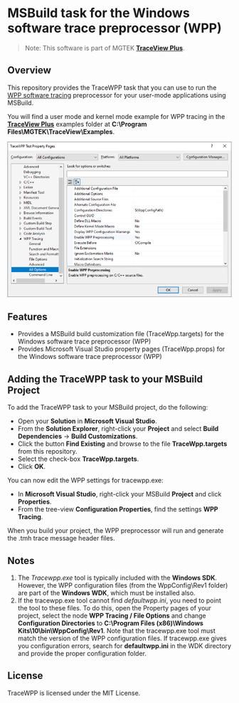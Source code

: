 # MSBuild task for the Windows software trace preprocessor (WPP)

> Note: This software is part of MGTEK **[TraceView Plus](https://www.mgtek.com/traceview)**.

## Overview

This repository provides the TraceWPP task that you can use to run the [WPP software tracing](https://docs.microsoft.com/en-us/windows-hardware/drivers/devtest/wpp-software-tracing) preprocessor for your user-mode applications using MSBuild.

You will find a user mode and kernel mode example for WPP tracing in the **[TraceView Plus](https://www.mgtek.com/traceview)** examples folder at **C:\Program Files\MGTEK\TraceView\Examples**.

![TraceWPP Properties dialog in Microsoft Visual Studio](docs/TraceWpp.png)

## Features

- Provides a MSBuild build customization file (TraceWpp.targets) for the Windows software trace preprocessor (WPP)
- Provides Microsoft Visual Studio property pages (TraceWpp.props) for the Windows software trace preprocessor (WPP)

## Adding the TraceWPP task to your MSBuild Project

To add the TraceWPP task to your MSBuild project, do the following:

- Open your **Solution** in **Microsoft Visual Studio**.
- From the **Solution Explorer**, right-click your **Project** and select **Build Dependencies** -> **Build Customizations**.
- Click the button **Find Existing** and browse to the file **TraceWpp.targets** from this repository.
- Select the check-box **TraceWpp.targets**.
- Click **OK**.

You can now edit the WPP settings for tracewpp.exe:

- In **Microsoft Visual Studio**, right-click your MSBuild **Project** and click **Properties**.
- From the tree-view **Configuration Properties**, find the settings **WPP Tracing**.

When you build your project, the WPP preprocessor will run and generate the .tmh trace message header files.

## Notes

1) The *Tracewpp.exe* tool is typically included with the **Windows SDK**. However, the WPP configuration files (from the WppConfig\Rev1 folder) are part of the **Windows WDK**, which must be installed also.
2) If the tracewpp.exe tool cannot find *defaultwpp.ini*, you need to point the tool to these files. To do this, open the Property pages of your project, select the node **WPP Tracing / File Options** and change **Configuration Directories** to **C:\Program Files (x86)\Windows Kits\10\bin\WppConfig\Rev1**. Note that the tracewpp.exe tool must match the version of the WPP configuration files. If tracewpp.exe gives you configuration errors, search for **defaultwpp.ini** in the WDK directory and provide the proper configuration folder.

## License

TraceWPP is licensed under the MIT License.

